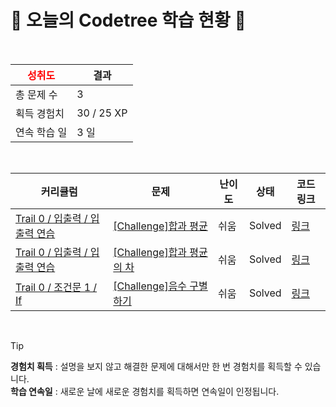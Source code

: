 # 🌲 오늘의 Codetree 학습 현황 🌲

<br />

| <span style="color:red;display:block;text-align:center;"> **성취도**</span> | 결과 |
|---|---|
| 총 문제 수 | 3 |
| 획득 경험치 | 30 / 25 XP |
| 연속 학습 일 | 3 일 |

<br />

|커리큘럼|문제|난이도|상태|코드 링크|
|---|---|---|---|---|
|[Trail 0 / 입출력 / 입출력 연습](https://www.codetree.ai/trail-info/codetree-101/)|[[Challenge]합과 평균](https://www.codetree.ai/trails/complete/curated-cards/nl-pre-input-output-practice-1/)|쉬움|Solved|[링크](https://github.com/min5421/codetree-TILs/blob/main/250719/%ED%95%A9%EA%B3%BC%20%ED%8F%89%EA%B7%A0/sum-and-avg.py)|
|[Trail 0 / 입출력 / 입출력 연습](https://www.codetree.ai/trail-info/codetree-101/)|[[Challenge]합과 평균의 차](https://www.codetree.ai/trails/complete/curated-cards/nl-pre-input-output-practice-2/)|쉬움|Solved|[링크](https://github.com/min5421/codetree-TILs/blob/main/250719/%ED%95%A9%EA%B3%BC%20%ED%8F%89%EA%B7%A0%EC%9D%98%20%EC%B0%A8/sub-of-average-and-sum.py)|
|[Trail 0 / 조건문 1 / If](https://www.codetree.ai/trail-info/codetree-101/)|[[Challenge]음수 구별하기](https://www.codetree.ai/trails/complete/curated-cards/nl-pre-if-1/)|쉬움|Solved|[링크](https://github.com/min5421/codetree-TILs/blob/main/250719/%EC%9D%8C%EC%88%98%20%EA%B5%AC%EB%B3%84%ED%95%98%EA%B8%B0/separate-negative-number.py)|


<br />

> [!TIP]
> **경험치 획득** : 설명을 보지 않고 해결한 문제에 대해서만 한 번 경험치를 획득할 수 있습니다.  
> **학습 연속일** : 새로운 날에 새로운 경험치를 획득하면 연속일이 인정됩니다.

